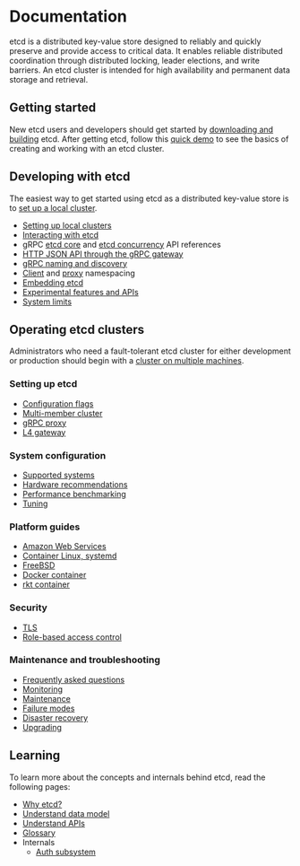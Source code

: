 # Documentation

etcd is a distributed key-value store designed to reliably and quickly preserve and provide access to critical data. It enables reliable distributed coordination through distributed locking, leader elections, and write barriers. An etcd cluster is intended for high availability and permanent data storage and retrieval.

## Getting started

New etcd users and developers should get started by [downloading and building][download_build] etcd. After getting etcd, follow this [quick demo][demo] to see the basics of creating and working with an etcd cluster.

## Developing with etcd

The easiest way to get started using etcd as a distributed key-value store is to [set up a local cluster][local_cluster].

 - [Setting up local clusters][local_cluster]
 - [Interacting with etcd][interacting]
 - gRPC [etcd core][api_ref] and [etcd concurrency][api_concurrency_ref] API references
 - [HTTP JSON API through the gRPC gateway][api_grpc_gateway]
 - [gRPC naming and discovery][grpc_naming]
 - [Client][namespace_client] and [proxy][namespace_proxy] namespacing
 - [Embedding etcd][embed_etcd]
 - [Experimental features and APIs][experimental]
 - [System limits][system-limit]

## Operating etcd clusters

Administrators who need a fault-tolerant etcd cluster for either development or production should begin with a [cluster on multiple machines][clustering].

### Setting up etcd

 - [Configuration flags][conf]
 - [Multi-member cluster][clustering]
 - [gRPC proxy][grpc_proxy]
 - [L4 gateway][gateway]

### System configuration

 - [Supported systems][supported_platforms]
 - [Hardware recommendations][hardware]
 - [Performance benchmarking][performance]
 - [Tuning][tuning]

### Platform guides

 - [Amazon Web Services][aws_platform]
 - [Container Linux, systemd][container_linux_platform]
 - [FreeBSD][freebsd_platform]
 - [Docker container][container_docker]
 - [rkt container][container_rkt]

### Security

 - [TLS][security]
 - [Role-based access control][authentication]

### Maintenance and troubleshooting

 - [Frequently asked questions][faq]
 - [Monitoring][monitoring]
 - [Maintenance][maintenance]
 - [Failure modes][failures]
 - [Disaster recovery][recovery]
 - [Upgrading][upgrading]

## Learning

To learn more about the concepts and internals behind etcd, read the following pages:

 - [Why etcd?][why]
 - [Understand data model][data_model]
 - [Understand APIs][understand_apis]
 - [Glossary][glossary]
 - Internals
   - [Auth subsystem][auth_design]

[api_ref]: dev-guide/api_reference_v3.md
[api_concurrency_ref]: dev-guide/api_concurrency_reference_v3.md
[api_grpc_gateway]: dev-guide/api_grpc_gateway.md
[clustering]: op-guide/clustering.md
[conf]: op-guide/configuration.md
[system-limit]: dev-guide/limit.md
[faq]: faq.md
[why]: learning/why.md
[data_model]: learning/data_model.md
[demo]: demo.md
[download_build]: dl_build.md
[embed_etcd]: https://godoc.org/utils/coreos/etcd/embed
[grpc_naming]: dev-guide/grpc_naming.md
[failures]: op-guide/failures.md
[gateway]: op-guide/gateway.md
[glossary]: learning/glossary.md
[namespace_client]: https://godoc.org/utils/coreos/etcd/clientv3/namespace
[namespace_proxy]: op-guide/grpc_proxy.md#namespacing
[grpc_proxy]: op-guide/grpc_proxy.md
[hardware]: op-guide/hardware.md
[interacting]: dev-guide/interacting_v3.md
[local_cluster]: dev-guide/local_cluster.md
[performance]: op-guide/performance.md
[recovery]: op-guide/recovery.md
[maintenance]: op-guide/maintenance.md
[security]: op-guide/security.md
[monitoring]: op-guide/monitoring.md
[v2_migration]: op-guide/v2-migration.md
[container_rkt]: op-guide/container.md#rkt
[container_docker]: op-guide/container.md#docker
[understand_apis]: learning/api.md
[versioning]: op-guide/versioning.md
[supported_platforms]: op-guide/supported-platform.md
[container_linux_platform]: platforms/container-linux-systemd.md
[freebsd_platform]: platforms/freebsd.md
[aws_platform]: platforms/aws.md
[experimental]: dev-guide/experimental_apis.md
[authentication]: op-guide/authentication.md
[auth_design]: learning/auth_design.md
[tuning]: tuning.md
[upgrading]: upgrades/upgrading-etcd.md
